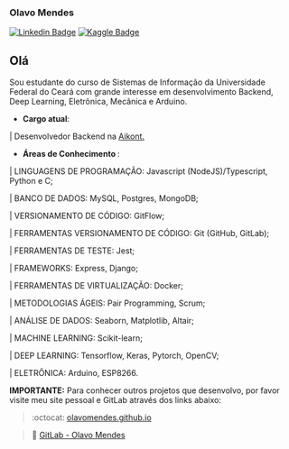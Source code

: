 ### Olavo Mendes
[![Linkedin Badge](https://img.shields.io/badge/-LinkedIn-blue?style=flat-square&logo=Linkedin&logoColor=white&link=https://www.linkedin.com/in/olavo-mendes/)](https://www.linkedin.com/in/olavo-mendes/)
[![Kaggle Badge](https://img.shields.io/badge/-Kaggle-black?style=flat-square&logo=Kaggle&logoColor=white&link=https://www.kaggle.com/olavomendes)](https://www.kaggle.com/olavomendes)

## Olá
Sou estudante do curso de Sistemas de Informação da Universidade Federal do Ceará com grande interesse em desenvolvimento Backend, Deep Learning, Eletrônica, Mecânica e Arduino.

- <b>Cargo atual</b>:

| Desenvolvedor Backend na [Aikont.](https://www.facebook.com/Aikont-Gest%C3%A3o-Cont%C3%A1bil-e-Financeira-257445300973383/)

- <b>Áreas de Conhecimento </b>: 

| LINGUAGENS DE PROGRAMAÇÃO: Javascript (NodeJS)/Typescript, Python e C;

| BANCO DE DADOS: MySQL, Postgres, MongoDB;

| VERSIONAMENTO DE CÓDIGO: GitFlow;

| FERRAMENTAS VERSIONAMENTO DE CÓDIGO: Git (GitHub, GitLab);

| FERRAMENTAS DE TESTE: Jest;

| FRAMEWORKS: Express, Django;

| FERRAMENTAS DE VIRTUALIZAÇÃO: Docker;

| METODOLOGIAS ÁGEIS: Pair Programming, Scrum;

| ANÁLISE DE DADOS: Seaborn, Matplotlib, Altair;

| MACHINE LEARNING: Scikit-learn;

| DEEP LEARNING: Tensorflow, Keras, Pytorch, OpenCV;

| ELETRÔNICA: Arduino, ESP8266.

**IMPORTANTE:** Para conhecer outros projetos que desenvolvo, por favor visite meu site pessoal e GitLab através dos links abaixo:
>:octocat: [olavomendes.github.io](https://olavomendes.github.io/) 

>:large_orange_diamond: [GitLab - Olavo Mendes](https://gitlab.com/olavomendes)

